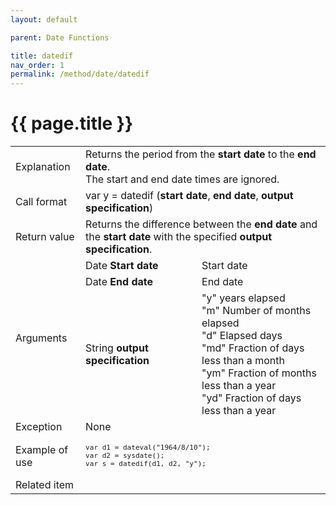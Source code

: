 ```yaml
---
layout: default

parent: Date Functions

title: datedif
nav_order: 1
permalink: /method/date/datedif
---
```




# {{ page.title }}

<table>
  <tr>
    <td>Explanation</td>
    <td colspan="2">Returns the period from the <b>start date</b> to the <b>end date</b>.<br>The start and end date times are ignored.</td>
  </tr>
  <tr>
    <td>Call format</td>
    <td colspan="2">var y = datedif (<b>start date</b>, <b>end date</b>, <b>output specification</b>)</td>
  </tr>
  <tr>
    <td>Return value</td>
    <td colspan="2">Returns the difference between the <b>end date</b> and the <b>start date</b> with the specified <b>output specification</b>.</td>
  </tr>  
  <tr>
    <td rowspan="3">Arguments</td>
    <td>Date <b>Start date</b></td>
    <td>Start date</td>
  </tr>
  <tr>
    <td>Date <b>End date</b></td>
    <td>End date</td>
  </tr>
  <tr>
    <td>String <b>output specification</b></td>
    <td>"y" years elapsed<br>"m" Number of months elapsed<br>"d" Elapsed days<br>"md" Fraction of days less than a month<br>"ym" Fraction of months less than a year<br>"yd" Fraction of days less than a year</td>
  </tr>
  <tr>
    <td>Exception</td>
    <td colspan="2">None</td>
  </tr>
  <tr>
    <td>Example of use</td>
    <td colspan="2"><code><pre>var d1 = dateval("1964/8/10");
var d2 = sysdate();
var s = datedif(d1, d2, "y");</pre></code></td>
  </tr>
  <tr>
    <td>Related item</td>
    <td colspan="2"></td>
  </tr>
</table>






